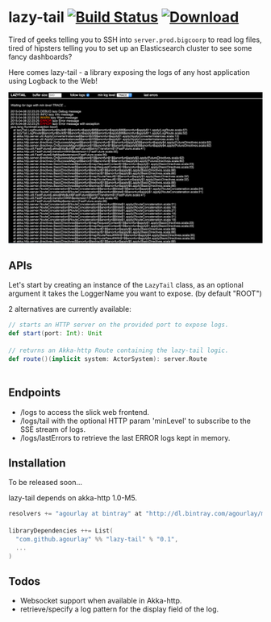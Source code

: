 lazy-tail [![Build Status](https://travis-ci.org/agourlay/lazy-tail.png?branch=master)](https://travis-ci.org/agourlay/lazy-tail) [ ![Download](https://api.bintray.com/packages/agourlay/maven/lazy-tail/images/download.svg) ](https://bintray.com/agourlay/maven/lazy-tail/_latestVersion)
=========

Tired of geeks telling you to SSH into ```server.prod.bigcoorp``` to read log files, tired of hipsters telling you to set up an Elasticsearch cluster to see some fancy dashboards?

Here comes lazy-tail - a library exposing the logs of any host application using Logback to the Web!

![alt text](./lazy-tail-picture.png "Capture")

## APIs

Let's start by creating an instance of the ```LazyTail``` class, as an optional argument it takes the LoggerName you want to expose. (by default "ROOT")

2 alternatives are currently available:

```scala
// starts an HTTP server on the provided port to expose logs.
def start(port: Int): Unit 

// returns an Akka-http Route containing the lazy-tail logic.
def route()(implicit system: ActorSystem): server.Route
 
```

## Endpoints

- /logs to access the slick web frontend.
- /logs/tail with the optional HTTP param 'minLevel' to subscribe to the SSE stream of logs.
- /logs/lastErrors to retrieve the last ERROR logs kept in memory.

## Installation

To be released soon...

lazy-tail depends on akka-http 1.0-M5.

``` scala
resolvers += "agourlay at bintray" at "http://dl.bintray.com/agourlay/maven"

libraryDependencies ++= List(
  "com.github.agourlay" %% "lazy-tail" % "0.1",
  ...
)
```

## Todos

- Websocket support when available in Akka-http.
- retrieve/specify a log pattern for the display field of the log.
